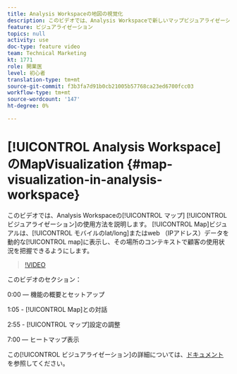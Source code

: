 ```yaml
---
title: Analysis Workspaceの地図の視覚化
description: このビデオでは、Analysis Workspaceで新しいマップビジュアライゼーションを使用する方法を説明します。 Mapビジュアライゼーションを使用すると、モバイル（緯度/経度）データまたはWeb（IPアドレス）データを動的マップに対して表示でき、その場所のコンテキストでの顧客の使用状況を把握できます。
feature: ビジュアライゼーション
topics: null
activity: use
doc-type: feature video
team: Technical Marketing
kt: 1771
role: 開業医
level: 初心者
translation-type: tm+mt
source-git-commit: f3b3fa7d91b0cb21005b57768ca23ed6700fcc03
workflow-type: tm+mt
source-wordcount: '147'
ht-degree: 0%

---
```



# [!UICONTROL Analysis Workspace]  のMapVisualization  {#map-visualization-in-analysis-workspace}

このビデオでは、Analysis Workspaceの[!UICONTROL マップ] [!UICONTROL ビジュアライゼーション]の使用方法を説明します。 [!UICONTROL Map]ビジュアルは、[!UICONTROL モバイルのlat/long]またはweb （IPアドレス）データを動的な[!UICONTROL map]に表示し、その場所のコンテキストで顧客の使用状況を把握できるようにします。

>[!VIDEO](https://video.tv.adobe.com/v/23559/?quality=12)

このビデオのセクション：

0:00 — 機能の概要とセットアップ

1:05 - [!UICONTROL Map]との対話

2:55 - [!UICONTROL マップ]設定の調整

7:00 — ヒートマップ表示

この[!UICONTROL ビジュアライゼーション]の詳細については、[ドキュメント](https://marketing.adobe.com/resources/help/en_US/analytics/analysis-workspace/map-visualization.html)を参照してください。
